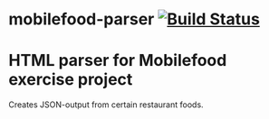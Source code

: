mobilefood-parser [![Build Status](https://travis-ci.org/Wiltzu/mobilefood-parser.png)](https://travis-ci.org/Wiltzu/mobilefood-parser)
=================

HTML parser for Mobilefood exercise project
===========================================

Creates JSON-output from certain restaurant foods.